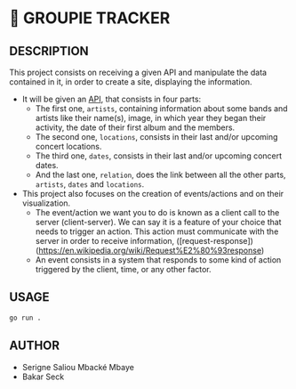 #   🎤 GROUPIE TRACKER
##  DESCRIPTION
This project consists on receiving a given API and manipulate the data contained in it, in order to create a site, displaying the information.

- It will be given an [API](https://groupietrackers.herokuapp.com/api), that consists in four parts:
    - The first one, `artists`, containing information about some bands and artists like their name(s), image, in which year they began their activity, the date of their first album and the members.
    - The second one, `locations`, consists in their last and/or upcoming concert locations.
    - The third one, `dates`, consists in their last and/or upcoming concert dates.
    - And the last one, `relation`, does the link between all the other parts, `artists`, `dates` and `locations`.
- This project also focuses on the creation of events/actions and on their visualization.
    - The event/action we want you to do is known as a client call to the server (client-server). We can say it is a feature of your choice that needs to trigger an action. This action must communicate with the server in order to receive information, ([request-response])(https://en.wikipedia.org/wiki/Request%E2%80%93response)
    - An event consists in a system that responds to some kind of action triggered by the client, time, or any other factor.

##  USAGE
```sh
go run .
```

##  AUTHOR
+   Serigne Saliou Mbacké Mbaye
+   Bakar Seck
